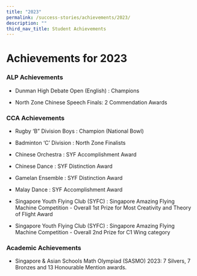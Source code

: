 ```yaml
---
title: "2023"
permalink: /success-stories/achievements/2023/
description: ""
third_nav_title: Student Achievements
---
```

# **Achievements for 2023**

### ALP Achievements


*   Dunman High Debate Open (English) : Champions
    
*   North Zone Chinese Speech Finals: 2 Commendation Awards
    


### CCA Achievements
* Rugby ‘B” Division Boys : Champion (National Bowl)
    
*   Badminton ‘C’ Division : North Zone Finalists
    
*   Chinese Orchestra : SYF Accomplishment Award
    
*   Chinese Dance : SYF Distinction Award
    
*   Gamelan Ensemble : SYF Distinction Award
    
*   Malay Dance : SYF Accomplishment Award
    
*   Singapore Youth Flying Club (SYFC) : Singapore Amazing Flying Machine Competition - Overall 1st Prize for Most Creativity and Theory of Flight Award 
*   Singapore Youth Flying Club (SYFC) : Singapore Amazing Flying Machine Competition  - Overall 2nd Prize for C1 Wing category
### Academic Achievements


*   Singapore & Asian Schools Math Olympiad (SASMO) 2023: 7 Silvers, 7 Bronzes and 13 Honourable Mention awards.